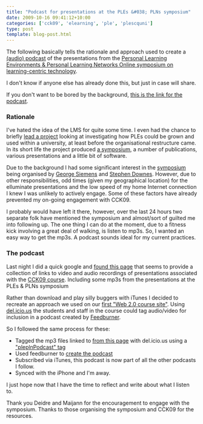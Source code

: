 ```yaml
---
title: "Podcast for presentations at the PLEs &#038; PLNs symposium"
date: 2009-10-16 09:41:12+10:00
categories: ['cck09', 'elearning', 'ple', 'plescquni']
type: post
template: blog-post.html
---
```

The following basically tells the rationale and approach used to create a [(audio) podcast](http://feeds.feedburner.com/Delicious/davidj1/pleplnpodcast) of the presentations from the [Personal Learning Environments & Personal Learning Networks Online symposium on learning-centric technology](http://ltc.umanitoba.ca/blogs/ples/).

I don't know if anyone else has already done this, but just in case will share.

If you don't want to be bored by the background, [this is the link for the podcast](http://feeds.feedburner.com/Delicious/davidj1/pleplnpodcast).

### Rationale

I've hated the idea of the LMS for quite some time. I even had the chance to briefly [lead a project](http://cddu.cqu.edu.au/index.php/PLEs%40CQUni) looking at investigating how PLEs could be grown and used within a university, at least before the organisational restructure came. In its short life the project produced [a symposium](http://cddu.cqu.edu.au/index.php/Symposium_on_Personal_Learning_Environments_2008), a number of publications, various presentations and a little bit of software.

Due to the background I had some significant interest in the [symposium](http://ltc.umanitoba.ca/blogs/ples/) being organised by [George Siemens](http://www.connectivism.ca/) and [Stephen Downes](http://www.downes.ca/). However, due to other responsibilities, odd times (given my geographical location) for the elluminate presentations and the low speed of my home Internet connection I knew I was unlikely to actively engage. Some of these factors have already prevented my on-going engagement with CCK09.

I probably would have left it there, however, over the last 24 hours two separate folk have mentioned the symposium and almost/sort of guilted me into following up. The one thing I can do at the moment, due to a fitness kick involving a great deal of walking, is listen to mp3s. So, I wanted an easy way to get the mp3s. A podcast sounds ideal for my current practices.

### The podcast

Last night I did a quick google and [found this page](http://ltc.umanitoba.ca/wiki/CCK09_Recordings) that seems to provide a collection of links to video and audio recordings of presentations associated with the [CCK09 course](http://ltc.umanitoba.ca/connectivism/). Including some mp3s from the presentations at the PLEs & PLNs symposium

Rather than download and play silly buggers with iTunes I decided to recreate an approach we used on our [first "Web 2.0 course site"](http://webfuse.cqu.edu.au/Courses/EDED11448/). Using [del.icio.us](http://del.icio.us/) the students and staff in the course could tag audio/video for inclusion in a podcast created by [Feedburner](http://www.feedburner.com/).

So I followed the same process for these:

- Tagged the mp3 files linked to [from this page](http://ltc.umanitoba.ca/wiki/CCK09_Recordings) with del.icio.us using a ["pleplnPodcast" tag](http://delicious.com/davidj1/pleplnPodcast)
- Used feedburner to [create the podcast](http://feeds.feedburner.com/Delicious/davidj1/pleplnpodcast)
- Subscribed via iTunes, this podcast is now part of all the other podcasts I follow.
- Synced with the iPhone and I'm away.

I just hope now that I have the time to reflect and write about what I listen to.

Thank you Deidre and Maijann for the encouragement to engage with the symposium. Thanks to those organising the symposium and CCK09 for the resources.